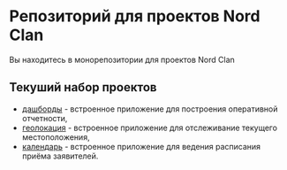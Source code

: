 # Репозиторий для проектов Nord Clan
Вы находитесь в монорепозитории для проектов Nord Clan

## Текуший набор проектов
- [дашборды](dashboards) - встроенное приложение для построения оперативной отчетности,
- [геолокация](geolocation) - встроенное приложение для отслеживание текущего местоположения,
- [календарь](calendar) - встроенное приложение для ведения расписания приёма заявителей.